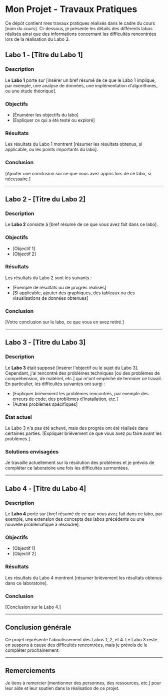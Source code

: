 # Mon Projet - Travaux Pratiques

Ce dépôt contient mes travaux pratiques réalisés dans le cadre du cours [nom du cours]. Ci-dessous, je présente les détails des différents labos réalisés ainsi que des informations concernant les difficultés rencontrées lors de la réalisation du Labo 3.

## Labo 1 - [Titre du Labo 1]

### Description
Le **Labo 1** porte sur [insérer un bref résumé de ce que le Labo 1 implique, par exemple, une analyse de données, une implémentation d'algorithmes, ou une étude théorique]. 

### Objectifs
- [Énumérer les objectifs du labo]
- [Expliquer ce qui a été testé ou exploré]

### Résultats
Les résultats du Labo 1 montrent [résumer les résultats obtenus, si applicable, ou les points importants du labo].

### Conclusion
[Ajouter une conclusion sur ce que vous avez appris lors de ce labo, si nécessaire.]

---

## Labo 2 - [Titre du Labo 2]

### Description
Le **Labo 2** consiste à [bref résumé de ce que vous avez fait dans ce labo]. 

### Objectifs
- [Objectif 1]
- [Objectif 2]

### Résultats
Les résultats du Labo 2 sont les suivants :
- [Exemple de résultats ou de progrès réalisés]
- [Si applicable, ajouter des graphiques, des tableaux ou des visualisations de données obtenues]

### Conclusion
[Votre conclusion sur le labo, ce que vous en avez retiré.]

---

## Labo 3 - [Titre du Labo 3]

### Description
Le **Labo 3** était supposé [insérer l'objectif ou le sujet du Labo 3]. Cependant, j'ai rencontré des problèmes techniques [ou des problèmes de compréhension, de matériel, etc.] qui m'ont empêché de terminer ce travail. En particulier, les difficultés suivantes ont surgi :
- [Expliquer brièvement les problèmes rencontrés, par exemple des erreurs de code, des problèmes d'installation, etc.]
- [Autres problèmes spécifiques]

### État actuel
Le Labo 3 n'a pas été achevé, mais des progrès ont été réalisés dans certaines parties. [Expliquer brièvement ce que vous avez pu faire avant les problèmes.]

### Solutions envisagées
Je travaille actuellement sur la résolution des problèmes et je prévois de compléter ce laboratoire une fois les difficultés surmontées. 

---

## Labo 4 - [Titre du Labo 4]

### Description
Le **Labo 4** porte sur [bref résumé de ce que vous avez fait dans ce labo, par exemple, une extension des concepts des labos précédents ou une nouvelle problématique à résoudre].

### Objectifs
- [Objectif 1]
- [Objectif 2]

### Résultats
Les résultats du Labo 4 montrent [résumer brièvement les résultats obtenus dans ce laboratoire].

### Conclusion
[Conclusion sur le Labo 4.]

---

## Conclusion générale

Ce projet représente l'aboutissement des Labos 1, 2, et 4. Le Labo 3 reste en suspens à cause des difficultés rencontrées, mais je prévois de le compléter prochainement. 

---

## Remerciements

Je tiens à remercier [mentionner des personnes, des ressources, etc.] pour leur aide et leur soutien dans la réalisation de ce projet.
